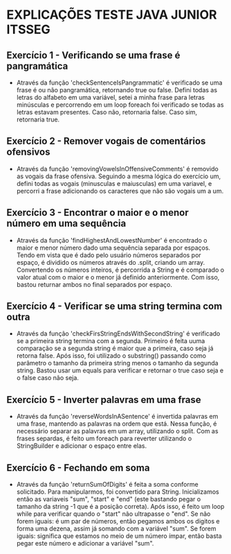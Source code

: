 # EXPLICAÇÕES TESTE JAVA JUNIOR ITSSEG

## Exercício 1 - Verificando se uma frase é pangramática

 - Através da função 'checkSentenceIsPangrammatic' é verificado se uma frase é ou não pangramática, retornando true ou false.
 Defini todas as letras do alfabeto em uma variável, setei a minha frase para letras minúsculas e percorrendo em um loop foreach
 foi verificado se todas as letras estavam presentes. Caso não, retornaria false. Caso sim, retornaria true.

## Exercício 2 - Remover vogais de comentários ofensivos

- Através da função 'removingVowelsInOffensiveComments' é removido as vogais da frase ofensiva.
  Seguindo a mesma lógica do exercício um, defini todas as vogais (minusculas e maiusculas) em uma variavel, e percorri a frase
  adicionando os caracteres que não são vogais um a um.

## Exercício 3 - Encontrar o maior e o menor número em uma sequência
- Através da função 'findHighestAndLowestNumber' é encontrado o maior e menor número dado uma sequência separada por espaços.
  Tendo em vista que é dado pelo usuário números separados por espaço, é dividido os números através do .split, criando um array.
  Convertendo os números inteiros, é percorrida a String e é comparado o valor atual com o maior e o menor já definido anteriormente. 
  Com isso, bastou returnar ambos no final separados por espaço.

## Exercício 4 - Verificar se uma string termina com outra
- Através da função 'checkFirsStringEndsWithSecondString' é verificado se a primeira string termina com a segunda.
  Primeiro é feita uuma comparação se a segunda string é maior que a primeira, caso seja já retorna false.
  Após isso, foi utilizado o substring() passando como parâmetro o tamanho da primeira string menos o tamanho da segunda string.
  Bastou usar um equals para verificar e retornar o true caso seja e o false caso não seja. 

## Exercício 5 - Inverter palavras em uma frase
- Através da função 'reverseWordsInASentence' é invertida palavras em uma frase, mantendo as palavras na ordem que está.
  Nessa função, é necessário separar as palavras em um array, utilizando o split. Com as frases separdas, é feito um foreach
  para reverter utilizando o StringBuilder e adicionar o espaço entre elas.

## Exercício 6 - Fechando em soma
- Através da função 'returnSumOfDigits' é feita a soma conforme solicitado.
  Para manipularmos, foi convertido para String. Inicializamos então as variaveis "sum", "start" e "end" (este bastando pegar o tamanho
  da string -1 que é a posição correta). Após isso, é feito um loop while para verificar quando o "start" não ultrapasse o "end".
  Se não forem iguais: é um par de números, então pegamos ambos os digitos e forma uma dezena, assim já somando com a variável "sum".
  Se forem iguais: significa que estamos no meio de um número ímpar, então basta pegar este número e adicionar a variável "sum".
